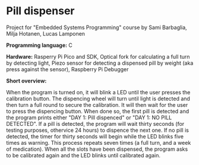 # Pill dispenser
<p>Project for "Embedded Systems Programming" course by Sami Barbaglia, Milja Hotanen, Lucas Lamponen</p>
<p><b>Programming language:</b> C</p>
<p><b>Hardware:</b> Rasperry Pi Pico and SDK, Optical fork for calculating a full turn by detecting light, Piezo sensor for detecting a dispensed pill by weight (aka press against the sensor), Raspberry Pi Debugger</p>

<p><b>Short overview:</b></p>
When the program is turned on, it will blink a LED until the user presses the calibration button. The dispencing wheel will turn until light is detected and then turn a full round to secure the calibration.
It will then wait for the user to press the dispencing button. When done so, the first pill is detected and the program prints either "DAY 1: Pill dispenced" or "DAY 1: NO PILL DETECTED". 
If a pill is detected, the program will wait thirty seconds (for testing purposes, othervice 24 hours) to dispence the next one.
If no pill is detected, the timer for thirty seconds will begin while the LED blinks five times as warning. This process repeats seven times (a full turn, and a week of medication). 
When all the slots have been dispensed, the program asks to be calibrated again and the LED blinks until calibrated again.
